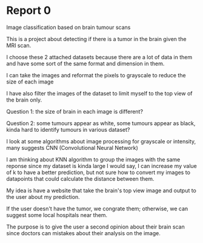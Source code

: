 # Report 0
Image classification based on brain tumour scans

This is a project about detecting if there is a tumor in the brain given the MRI scan. 

I choose these 2 attached datasets because there are a lot of data in them and have some sort of the same format and dimension in them.

I can take the images and reformat the pixels to grayscale to reduce the size of each image

I have also filter the images of the dataset to limit myself to the top view of the brain only.

Question 1: the size of brain in each image is different?

Question 2: some tumours appear as white, some tumours appear as black, kinda hard to identify tumours in various dataset?

I look at some algorithms about image processing for grayscale or intensity, many suggests CNN (Convolutional Neural Network)

I am thinking about KNN algorithm to group the images with the same reponse since my dataset is kinda large I would say, I can increase my value of k to have a better prediction, but not sure how to convert my images to datapoints that could calculate the distance between them.

My idea is have a website that take the brain's top view image and output to the user about my prediction.

If the user doesn't have the tumor, we congrate them; otherwise, we can suggest some local hospitals near them.

The purpose is to give the user a second opinion about their brain scan since doctors can mistakes about their analysis on the image.
